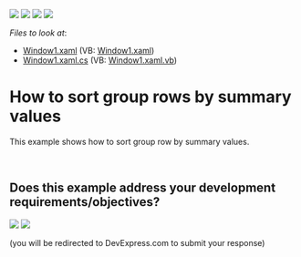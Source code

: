 <!-- default badges list -->
![](https://img.shields.io/endpoint?url=https://codecentral.devexpress.com/api/v1/VersionRange/128653177/10.1.4%2B)
[![](https://img.shields.io/badge/Open_in_DevExpress_Support_Center-FF7200?style=flat-square&logo=DevExpress&logoColor=white)](https://supportcenter.devexpress.com/ticket/details/E1540)
[![](https://img.shields.io/badge/📖_How_to_use_DevExpress_Examples-e9f6fc?style=flat-square)](https://docs.devexpress.com/GeneralInformation/403183)
[![](https://img.shields.io/badge/💬_Leave_Feedback-feecdd?style=flat-square)](#does-this-example-address-your-development-requirementsobjectives)
<!-- default badges end -->
<!-- default file list -->
*Files to look at*:

* [Window1.xaml](./CS/DXSample_SortGroupsBySummary/Window1.xaml) (VB: [Window1.xaml](./VB/DXSample_SortGroupsBySummary/Window1.xaml))
* [Window1.xaml.cs](./CS/DXSample_SortGroupsBySummary/Window1.xaml.cs) (VB: [Window1.xaml.vb](./VB/DXSample_SortGroupsBySummary/Window1.xaml.vb))
<!-- default file list end -->
# How to sort group rows by summary values


<p>This example shows how to sort group row by summary values.</p>

<br/>


<!-- feedback -->
## Does this example address your development requirements/objectives?

[<img src="https://www.devexpress.com/support/examples/i/yes-button.svg"/>](https://www.devexpress.com/support/examples/survey.xml?utm_source=github&utm_campaign=how-to-sort-group-rows-by-summary-values-e1540&~~~was_helpful=yes) [<img src="https://www.devexpress.com/support/examples/i/no-button.svg"/>](https://www.devexpress.com/support/examples/survey.xml?utm_source=github&utm_campaign=how-to-sort-group-rows-by-summary-values-e1540&~~~was_helpful=no)

(you will be redirected to DevExpress.com to submit your response)
<!-- feedback end -->
